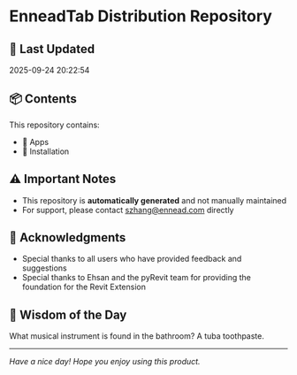 # EnneadTab Distribution Repository

## 📅 Last Updated
2025-09-24 20:22:54



## 📦 Contents
This repository contains:
- 📂 Apps
- 📂 Installation

## ⚠️ Important Notes
- This repository is **automatically generated** and not manually maintained
- For support, please contact szhang@ennead.com directly

## 🙏 Acknowledgments
- Special thanks to all users who have provided feedback and suggestions
- Special thanks to Ehsan and the pyRevit team for providing the foundation for the Revit Extension

## 💭 Wisdom of the Day
What musical instrument is found in the bathroom? A tuba toothpaste.

---
*Have a nice day! Hope you enjoy using this product.*

